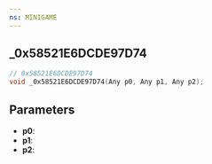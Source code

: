 ```yaml
---
ns: MINIGAME
---
```

## _0x58521E6DCDE97D74

```c
// 0x58521E6DCDE97D74
void _0x58521E6DCDE97D74(Any p0, Any p1, Any p2);
```

## Parameters
* **p0**:
* **p1**:
* **p2**:
